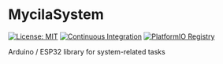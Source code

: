 # MycilaSystem

[![License: MIT](https://img.shields.io/badge/License-MIT-yellow.svg)](https://opensource.org/licenses/MIT)
[![Continuous Integration](https://github.com/mathieucarbou/MycilaSystem/actions/workflows/ci.yml/badge.svg)](https://github.com/mathieucarbou/MycilaSystem/actions/workflows/ci.yml)
[![PlatformIO Registry](https://badges.registry.platformio.org/packages/mathieucarbou/library/MycilaSystem.svg)](https://registry.platformio.org/libraries/mathieucarbou/MycilaSystem)

Arduino / ESP32 library for system-related tasks
